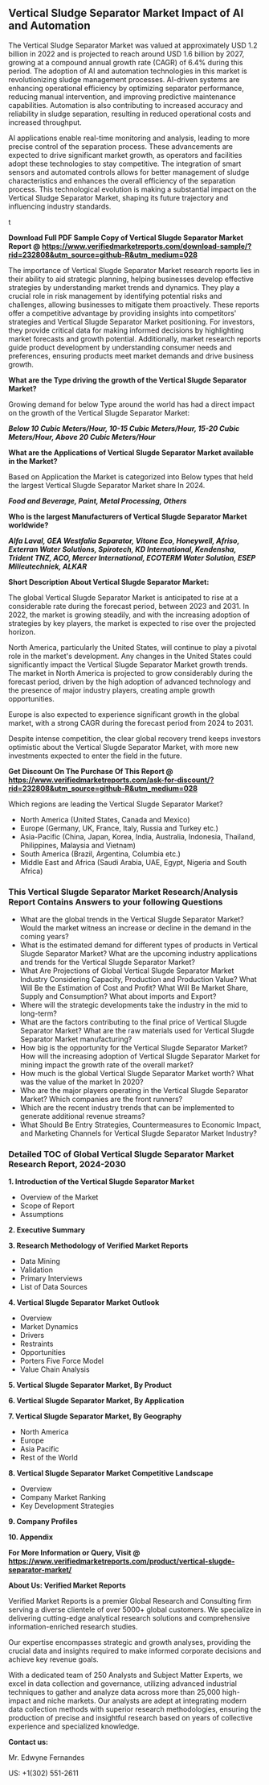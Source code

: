 <h2>Vertical Sludge Separator Market Impact of AI and Automation</h2><p>The Vertical Sludge Separator Market was valued at approximately USD 1.2 billion in 2022 and is projected to reach around USD 1.6 billion by 2027, growing at a compound annual growth rate (CAGR) of 6.4% during this period. The adoption of AI and automation technologies in this market is revolutionizing sludge management processes. AI-driven systems are enhancing operational efficiency by optimizing separator performance, reducing manual intervention, and improving predictive maintenance capabilities. Automation is also contributing to increased accuracy and reliability in sludge separation, resulting in reduced operational costs and increased throughput.</p><p>AI applications enable real-time monitoring and analysis, leading to more precise control of the separation process. These advancements are expected to drive significant market growth, as operators and facilities adopt these technologies to stay competitive. The integration of smart sensors and automated controls allows for better management of sludge characteristics and enhances the overall efficiency of the separation process. This technological evolution is making a substantial impact on the Vertical Sludge Separator Market, shaping its future trajectory and influencing industry standards.</p>t</p><p id="" class=""><strong>Download Full PDF Sample Copy of Vertical Slugde Separator Market Report @ <a href="https://www.verifiedmarketreports.com/download-sample/?rid=232808&utm_source=github-R&utm_medium=028" target="_blank">https://www.verifiedmarketreports.com/download-sample/?rid=232808&utm_source=github-R&utm_medium=028</a></strong></p><p>The importance of&nbsp;Vertical Slugde Separator Market research reports lies in their ability to aid strategic planning, helping businesses develop effective strategies by understanding market trends and dynamics. They play a crucial role in risk management by identifying potential risks and challenges, allowing businesses to mitigate them proactively. These reports offer a competitive advantage by providing insights into competitors' strategies and Vertical Slugde Separator Market positioning. For investors, they provide critical data for making informed decisions by highlighting market forecasts and growth potential. Additionally, market research reports guide product development by understanding consumer needs and preferences, ensuring products meet market demands and drive business growth.</p><p><strong>What are the&nbsp;Type driving the growth of the Vertical Slugde Separator Market?</strong></p><p id="" class="">Growing demand for below Type around the world has had a direct impact on the growth of the Vertical Slugde Separator Market:</p><em><strong>Below 10 Cubic Meters/Hour, 10-15 Cubic Meters/Hour, 15-20 Cubic Meters/Hour, Above 20 Cubic Meters/Hour</strong></em></p><strong>What are the&nbsp;Applications&nbsp;of Vertical Slugde Separator Market available in the Market?</strong></p><p id="" class="">Based on Application the Market is categorized into Below types that held the largest Vertical Slugde Separator Market share In 2024.</p><em><strong>Food and Beverage, Paint, Metal Processing, Others</strong></em></p><strong>Who is the largest Manufacturers of Vertical Slugde Separator Market worldwide?</strong></p><p><em><strong>Alfa Laval, GEA Westfalia Separator, Vitone Eco, Honeywell, Afriso, Exterran Water Solutions, Spirotech, KD International, Kendensha, Trident TNZ, ACO, Mercer International, ECOTERM Water Solution, ESEP Milieutechniek, ALKAR</strong></em></p><p id="" class=""><strong>Short Description About Vertical Slugde Separator Market:</strong></p><p>The global Vertical Slugde Separator Market is anticipated to rise at a considerable rate during the forecast period, between 2023 and 2031. In 2022, the market is growing steadily, and with the increasing adoption of strategies by key players, the market is expected to rise over the projected horizon.</p><p>North America, particularly the United States, will continue to play a pivotal role in the market's development. Any changes in the United States could significantly impact the Vertical Slugde Separator Market growth trends. The market in North America is projected to grow considerably during the forecast period, driven by the high adoption of advanced technology and the presence of major industry players, creating ample growth opportunities.</p><p>Europe is also expected to experience significant growth in the global market, with a strong CAGR during the forecast period from 2024 to 2031.</p><p>Despite intense competition, the clear global recovery trend keeps investors optimistic about the Vertical Slugde Separator Market, with more new investments expected to enter the field in the future.</p><p id="" class=""><strong>Get Discount On The Purchase Of This Report @ <a href="https://www.verifiedmarketreports.com/ask-for-discount/?rid=232808&utm_source=github-R&utm_medium=028" target="_blank">https://www.verifiedmarketreports.com/ask-for-discount/?rid=232808&utm_source=github-R&utm_medium=028</a></strong></p>Which regions are leading the Vertical Slugde Separator Market?</p><ul><li>North America (United States, Canada and Mexico)</li><li>Europe (Germany, UK, France, Italy, Russia and Turkey etc.)</li><li>Asia-Pacific (China, Japan, Korea, India, Australia, Indonesia, Thailand, Philippines, Malaysia and Vietnam)</li><li>South America (Brazil, Argentina, Columbia etc.)</li><li>Middle East and Africa (Saudi Arabia, UAE, Egypt, Nigeria and South Africa)</li></ul><h3 id="" class="">This Vertical Slugde Separator Market Research/Analysis Report Contains Answers to your following Questions</h3><ul><li>What are the global trends in the Vertical Slugde Separator Market? Would the market witness an increase or decline in the demand in the coming years?</li><li>What is the estimated demand for different types of products in Vertical Slugde Separator Market? What are the upcoming industry applications and trends for the Vertical Slugde Separator Market?</li><li>What Are Projections of Global Vertical Slugde Separator Market Industry Considering Capacity, Production and Production Value? What Will Be the Estimation of Cost and Profit? What Will Be Market Share, Supply and Consumption? What about imports and Export?</li><li>Where will the strategic developments take the industry in the mid to long-term?</li><li>What are the factors contributing to the final price of Vertical Slugde Separator Market? What are the raw materials used for Vertical Slugde Separator Market manufacturing?</li><li>How big is the opportunity for the Vertical Slugde Separator Market? How will the increasing adoption of Vertical Slugde Separator Market for mining impact the growth rate of the overall market?</li><li>How much is the global Vertical Slugde Separator Market worth? What was the value of the market In 2020?</li><li>Who are the major players operating in the Vertical Slugde Separator Market? Which companies are the front runners?</li><li>Which are the recent industry trends that can be implemented to generate additional revenue streams?</li><li>What Should Be Entry Strategies, Countermeasures to Economic Impact, and Marketing Channels for Vertical Slugde Separator Market Industry?</li></ul><h3 id="" class="">Detailed TOC of Global Vertical Slugde Separator Market Research Report, 2024-2030</h3><p id="" class=""><strong>1. Introduction of the Vertical Slugde Separator Market</strong></p><ul><li>Overview of the Market</li><li>Scope of Report</li><li>Assumptions</li></ul><p id="" class=""><strong>2. Executive Summary</strong></p><p id="" class=""><strong>3. Research Methodology of Verified Market Reports</strong></p><ul><li>Data Mining</li><li>Validation</li><li>Primary Interviews</li><li>List of Data Sources</li></ul><p id="" class=""><strong>4. Vertical Slugde Separator Market Outlook</strong></p><ul><li>Overview</li><li>Market Dynamics</li><li>Drivers</li><li>Restraints</li><li>Opportunities</li><li>Porters Five Force Model</li><li>Value Chain Analysis</li></ul><p id="" class=""><strong>5. Vertical Slugde Separator Market, By Product</strong></p><p id="" class=""><strong>6. Vertical Slugde Separator Market, By Application</strong></p><p id="" class=""><strong>7. Vertical Slugde Separator Market, By Geography</strong></p><ul><li>North America</li><li>Europe</li><li>Asia Pacific</li><li>Rest of the World</li></ul><p id="" class=""><strong>8. Vertical Slugde Separator Market Competitive Landscape</strong></p><ul><li>Overview</li><li>Company Market Ranking</li><li>Key Development Strategies</li></ul><p id="" class=""><strong>9. Company Profiles</strong></p><p id="" class=""><strong>10. Appendix</strong></p><p id="" class=""><strong>For More Information or Query, Visit @ <a href="https://www.verifiedmarketreports.com/product/vertical-slugde-separator-market/" target="_blank">https://www.verifiedmarketreports.com/product/vertical-slugde-separator-market/</a></strong></p><p id="" class=""><strong>About Us: Verified Market Reports</strong></p><p id="" class="">Verified Market Reports is a premier Global Research and Consulting firm serving a diverse clientele of over 5000+ global customers. We specialize in delivering cutting-edge analytical research solutions and comprehensive information-enriched research studies.</p><p id="" class="">Our expertise encompasses strategic and growth analyses, providing the crucial data and insights required to make informed corporate decisions and achieve key revenue goals.</p><p id="" class="">With a dedicated team of 250 Analysts and Subject Matter Experts, we excel in data collection and governance, utilizing advanced industrial techniques to gather and analyze data across more than 25,000 high-impact and niche markets. Our analysts are adept at integrating modern data collection methods with superior research methodologies, ensuring the production of precise and insightful research based on years of collective experience and specialized knowledge.</p><p id="" class=""><strong>Contact us:</strong></p><p id="" class="">Mr. Edwyne Fernandes</p><p id="" class="">US: +1(302) 551-2611</p>